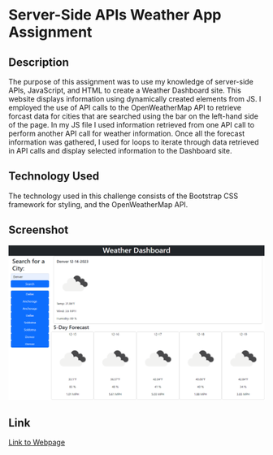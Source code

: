 # Server-Side APIs Weather App Assignment   

## Description
The purpose of this assignment was to use my knowledge of server-side APIs, JavaScript, and HTML to create a Weather Dashboard site. This website displays information using dynamically created elements from JS. I employed the use of API calls to the OpenWeatherMap API to retrieve forcast data for cities that are searched using the bar on the left-hand side of the page. In my JS file I used information retrieved from one API call to perform another API call for weather information. Once all the forecast information was gathered, I used for loops to iterate through data retrieved in API calls and display selected information to the Dashboard site.

## Technology Used
The technology used in this challenge consists of the Bootstrap CSS framework for styling, and the OpenWeatherMap API.

## Screenshot
![Screenshot of Webpage](./assets/images/Weather-App-Screenshot.png)

## Link
[Link to Webpage](https://)